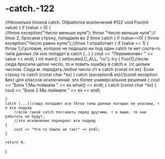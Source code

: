 # -catch.-122
//Несколько блоков catch. Обработка исключений #122
void Foo(int value)
{
	if (value < 0)
	{		
		//throw exception("Число меньше нуля");
		 throw  "Число меньше нуля";//блок 2, бросаем строку, попадаем во 2 блок catch
	}
	if (value==0)
	{
		throw exception("Число равно нулю");//блок 1 отработает
	}
	if (value == 1)
	{
		throw 1;//условие, которое не подошло ни под один catch  тк нет соотв-го типа данных
		//и оно попадет в catch (...)
	}
	cout << "Переменная= " << value << endl;
}
int main()
{
	setlocale(LC_ALL, "ru");
	try
	{
		Foo(1);//если сюда бросили целое число, то и ловить ошибку в catch н.
		//с целым числом. Сюда м. передать любое число
		//т е catch (const int ex). Если строку то catch (const char *ex)
	}
	catch (exception& ex)//(const exception &ex)-для классов исключений. это более универсальное решение
	{
		cout << "Блок 1 Мы поймали " << ex.what() << endl;
	}
	catch (const char *ex)
	{
		cout << "Блок 2 Мы поймали " << ex << endl;

	}
	catch (...)//сюда попадают все throw типы данных которых не указаны, т е все подряд
		//если такой catch поставить перед другими, т е выше, то они работать не будут,
		//это исключение перекроет все подряд
	{
		cout << "Что-то пошло не так!" << endl;
	}

	return 0;
}
